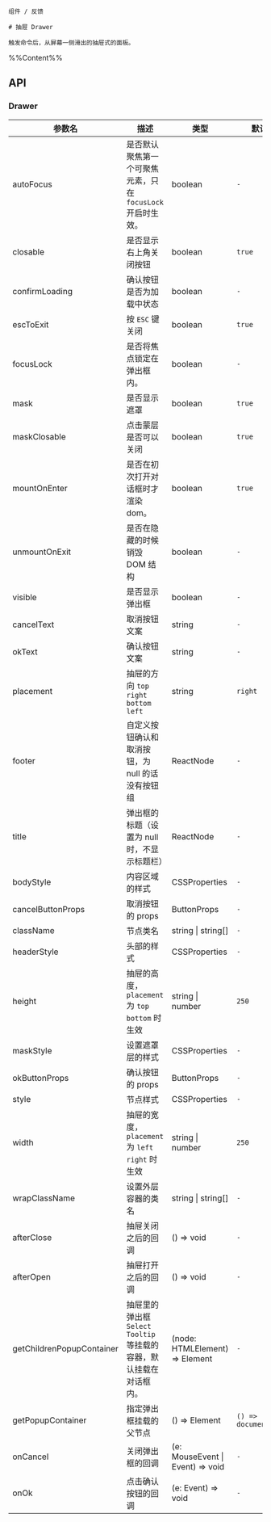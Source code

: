 `````
组件 / 反馈

# 抽屉 Drawer

触发命令后，从屏幕一侧滑出的抽屉式的面板。
`````

%%Content%%

## API
### Drawer

|参数名|描述|类型|默认值|版本|
|---|---|---|---|---|
|autoFocus|是否默认聚焦第一个可聚焦元素，只在 `focusLock` 开启时生效。|boolean |`-`|2.13.0|
|closable|是否显示右上角关闭按钮|boolean |`true`|-|
|confirmLoading|确认按钮是否为加载中状态|boolean |`-`|-|
|escToExit|按 `ESC` 键关闭|boolean |`true`|2.10.0|
|focusLock|是否将焦点锁定在弹出框内。|boolean |`-`|2.13.0|
|mask|是否显示遮罩|boolean |`true`|-|
|maskClosable|点击蒙层是否可以关闭|boolean |`true`|-|
|mountOnEnter|是否在初次打开对话框时才渲染 dom。|boolean |`true`|-|
|unmountOnExit|是否在隐藏的时候销毁 DOM 结构|boolean |`-`|-|
|visible|是否显示弹出框|boolean |`-`|-|
|cancelText|取消按钮文案|string |`-`|-|
|okText|确认按钮文案|string |`-`|-|
|placement|抽屉的方向 `top` `right` `bottom` `left`|string |`right`|-|
|footer|自定义按钮确认和取消按钮，为 null 的话没有按钮组|ReactNode |`-`|-|
|title|弹出框的标题（设置为 null 时，不显示标题栏）|ReactNode |`-`|-|
|bodyStyle|内容区域的样式|CSSProperties |`-`|2.9.0|
|cancelButtonProps|取消按钮的 props|ButtonProps |`-`|2.26.0|
|className|节点类名|string \| string[] |`-`|-|
|headerStyle|头部的样式|CSSProperties |`-`|2.9.0|
|height|抽屉的高度，`placement`为 `top` `bottom` 时生效|string \| number |`250`|-|
|maskStyle|设置遮罩层的样式|CSSProperties |`-`|-|
|okButtonProps|确认按钮的 props|ButtonProps |`-`|2.26.0|
|style|节点样式|CSSProperties |`-`|-|
|width|抽屉的宽度，`placement`为 `left` `right` 时生效|string \| number |`250`|-|
|wrapClassName|设置外层容器的类名|string \| string[] |`-`|-|
|afterClose|抽屉关闭之后的回调|() => void |`-`|-|
|afterOpen|抽屉打开之后的回调|() => void |`-`|-|
|getChildrenPopupContainer|抽屉里的弹出框 `Select` `Tooltip` 等挂载的容器，默认挂载在对话框内。|(node: HTMLElement) => Element |`-`|-|
|getPopupContainer|指定弹出框挂载的父节点|() => Element |`() => document.body`|-|
|onCancel|关闭弹出框的回调|(e: MouseEvent \| Event) => void |`-`|-|
|onOk|点击确认按钮的回调|(e: Event) => void |`-`|-|

